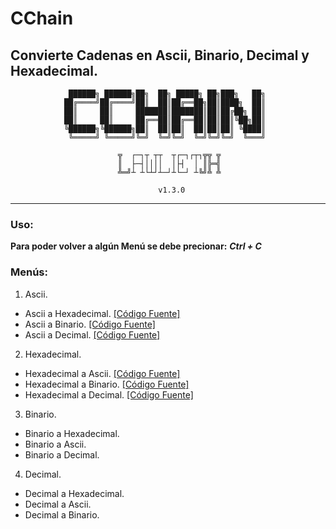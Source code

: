 # CChain
## Convierte Cadenas en Ascii, Binario, Decimal y Hexadecimal.


                 ██████╗ ██████╗██╗  ██╗ █████╗ ██╗███╗   ██╗
                ██╔════╝██╔════╝██║  ██║██╔══██╗██║████╗  ██║
                ██║     ██║     ███████║███████║██║██╔██╗ ██║
                ██║     ██║     ██╔══██║██╔══██║██║██║╚██╗██║
                ╚██████╗╚██████╗██║  ██║██║  ██║██║██║ ╚████║
                 ╚═════╝ ╚═════╝╚═╝  ╚═╝╚═╝  ╚═╝╚═╝╚═╝  ╚═══╝
                 
                            ╦  ┌─┐┬ ┬┬  ┬┌─┐┌┬┐╦╦ ╦
                            ║  ├─┤││││  │├┤  │ ║╠═╣
                            ╩═╝┴ ┴└┴┘┴─┘┴└─┘ ┴╚╝╩ ╩
                 
                                     v1.3.0

- - -

### Uso:

__Para poder volver a algún Menú se debe precionar:__  ___Ctrl + C___

### Menús:

1. Ascii.
  * Ascii a Hexadecimal. [\[Código Fuente\]](https://github.com/LawlietJH/CChain/blob/master/CChain.py#L28)
  * Ascii a Binario. [\[Código Fuente\]](https://github.com/LawlietJH/CChain/blob/master/CChain.py#L52)
  * Ascii a Decimal. [\[Código Fuente\]](https://github.com/LawlietJH/CChain/blob/master/CChain.py#L75)
  
2. Hexadecimal.
  * Hexadecimal a Ascii. [\[Código Fuente\]](https://github.com/LawlietJH/CChain/blob/master/CChain.py#L96)
  * Hexadecimal a Binario. [\[Código Fuente\]](https://github.com/LawlietJH/CChain/blob/master/CChain.py#L106)
  * Hexadecimal a Decimal. [\[Código Fuente\]](https://github.com/LawlietJH/CChain/blob/master/CChain.py#L130)
  
3. Binario.
  * Binario a Hexadecimal.
  * Binario a Ascii.
  * Binario a Decimal.
  
4. Decimal.
  * Decimal a Hexadecimal.
  * Decimal a Ascii.
  * Decimal a Binario.
  
